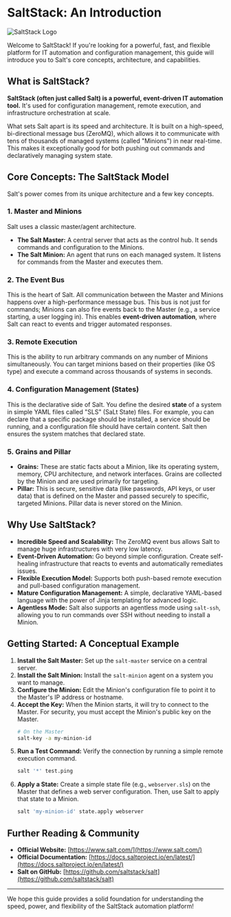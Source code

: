 # SaltStack: An Introduction

![SaltStack Logo](https://www.saltstack.com/wp-content/uploads/2019/09/SaltStack-Logo-2019-2c-flat-horizontal.svg)

Welcome to SaltStack! If you're looking for a powerful, fast, and flexible platform for IT automation and configuration management, this guide will introduce you to Salt's core concepts, architecture, and capabilities.

## What is SaltStack?

**SaltStack (often just called Salt) is a powerful, event-driven IT automation tool.** It's used for configuration management, remote execution, and infrastructure orchestration at scale.

What sets Salt apart is its speed and architecture. It is built on a high-speed, bi-directional message bus (ZeroMQ), which allows it to communicate with tens of thousands of managed systems (called "Minions") in near real-time. This makes it exceptionally good for both pushing out commands and declaratively managing system state.

## Core Concepts: The SaltStack Model

Salt's power comes from its unique architecture and a few key concepts.

### 1. Master and Minions
Salt uses a classic master/agent architecture.
* **The Salt Master:** A central server that acts as the control hub. It sends commands and configuration to the Minions.
* **The Salt Minion:** An agent that runs on each managed system. It listens for commands from the Master and executes them.

### 2. The Event Bus
This is the heart of Salt. All communication between the Master and Minions happens over a high-performance message bus. This bus is not just for commands; Minions can also fire events back to the Master (e.g., a service starting, a user logging in). This enables **event-driven automation**, where Salt can react to events and trigger automated responses.

### 3. Remote Execution
This is the ability to run arbitrary commands on any number of Minions simultaneously. You can target minions based on their properties (like OS type) and execute a command across thousands of systems in seconds.

### 4. Configuration Management (States)
This is the declarative side of Salt. You define the desired **state** of a system in simple YAML files called "SLS" (SaLt State) files. For example, you can declare that a specific package should be installed, a service should be running, and a configuration file should have certain content. Salt then ensures the system matches that declared state.

### 5. Grains and Pillar
* **Grains:** These are static facts about a Minion, like its operating system, memory, CPU architecture, and network interfaces. Grains are collected by the Minion and are used primarily for targeting.
* **Pillar:** This is secure, sensitive data (like passwords, API keys, or user data) that is defined on the Master and passed securely to specific, targeted Minions. Pillar data is never stored on the Minion.

## Why Use SaltStack?

* **Incredible Speed and Scalability:** The ZeroMQ event bus allows Salt to manage huge infrastructures with very low latency.
* **Event-Driven Automation:** Go beyond simple configuration. Create self-healing infrastructure that reacts to events and automatically remediates issues.
* **Flexible Execution Model:** Supports both push-based remote execution and pull-based configuration management.
* **Mature Configuration Management:** A simple, declarative YAML-based language with the power of Jinja templating for advanced logic.
* **Agentless Mode:** Salt also supports an agentless mode using `salt-ssh`, allowing you to run commands over SSH without needing to install a Minion.

## Getting Started: A Conceptual Example

1.  **Install the Salt Master:** Set up the `salt-master` service on a central server.
2.  **Install the Salt Minion:** Install the `salt-minion` agent on a system you want to manage.
3.  **Configure the Minion:** Edit the Minion's configuration file to point it to the Master's IP address or hostname.
4.  **Accept the Key:** When the Minion starts, it will try to connect to the Master. For security, you must accept the Minion's public key on the Master.
    ```bash
    # On the Master
    salt-key -a my-minion-id
    ```
5.  **Run a Test Command:** Verify the connection by running a simple remote execution command.
    ```bash
    salt '*' test.ping
    ```
6.  **Apply a State:** Create a simple state file (e.g., `webserver.sls`) on the Master that defines a web server configuration. Then, use Salt to apply that state to a Minion.
    ```bash
    salt 'my-minion-id' state.apply webserver
    ```

## Further Reading & Community

* **Official Website:** [https://www.salt.com/](https://www.salt.com/)
* **Official Documentation:** [https://docs.saltproject.io/en/latest/](https://docs.saltproject.io/en/latest/)
* **Salt on GitHub:** [https://github.com/saltstack/salt](https://github.com/saltstack/salt)

---
We hope this guide provides a solid foundation for understanding the speed, power, and flexibility of the SaltStack automation platform!